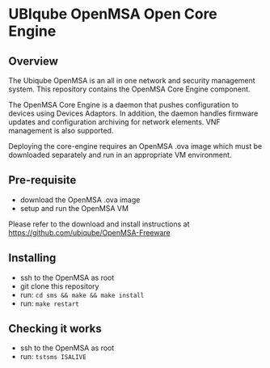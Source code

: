 UBIqube OpenMSA Open Core Engine
================================


Overview
--------

The Ubiqube OpenMSA is an all in one network and security management
system.  This repository contains the OpenMSA Core Engine component.

The OpenMSA Core Engine is a daemon that pushes configuration to devices
using Devices Adaptors.  In addition, the daemon handles firmware updates
and configuration archiving for network elements.  VNF management is also
supported.

Deploying the core-engine requires an OpenMSA .ova image which must
be downloaded separately and run in an appropriate VM environment.


Pre-requisite
-------------

- download the OpenMSA .ova image
- setup and run the OpenMSA VM

Please refer to the download and install instructions at
https://github.com/ubiqube/OpenMSA-Freeware


Installing
----------

- ssh to the OpenMSA as root
- git clone this repository
- run: `cd sms && make && make install`
- run: `make restart`


Checking it works
-----------------

- ssh to the OpenMSA as root
- run: `tstsms ISALIVE`

